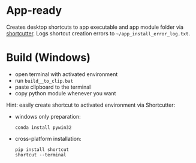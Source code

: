 # App-ready

Creates desktop shortcuts to app executable and app module folder via [shortcutter](https://github.com/kiwi0fruit/shortcutter). Logs shortcut creation errors to `~/app_install_error_log.txt`.


# Build (Windows)

* open terminal with activated environment
* run `build__to_clip.bat`
* paste clipboard to the terminal
* copy python module whenever you want


Hint: easily create shortcut to activated 
environment via Shortcutter:

* windows only preparation:

      conda install pywin32

* cross-platform installation:

      pip install shortcut
      shortcut --terminal
